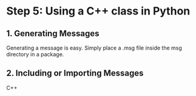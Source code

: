 # Step 5: Using a C++ class in Python

## 1. Generating Messages
Generating a message is easy. Simply place a .msg file inside the msg directory in a package.

## 2. Including or Importing Messages

C++

 
 
 
 